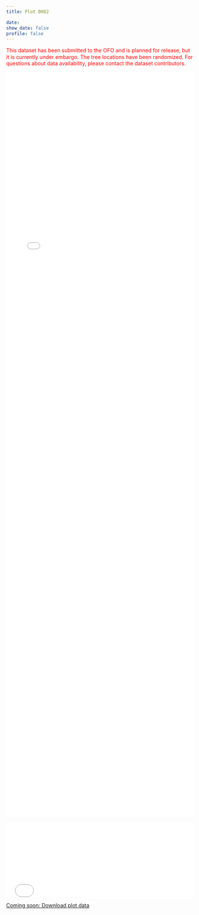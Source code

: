 ```yaml
---
title: Plot 0082

date:
show_date: false
profile: false
---
```


<p style="color: red; line-height: 125%;">This dataset has been submitted to the OFO and is planned for release, but it is currently under embargo. The tree locations have been randomized. For questions about data availability, please contact the dataset contributors.</p>

<iframe src="/ground-plot-details-maps/0082.html" frameborder="0" scrolling="yes" seamless="seamless" style="display:block; width:100%; height:50vh; background: rgba(0,0,0,0);" class="tester"></iframe>

<br>

<iframe src="/ground-plot-details-datatables/0082.html" onload='javascript:(function(o){o.style.height=o.contentWindow.document.body.scrollHeight+"px";}(this));' style="height:200px;width:100%;border:none;overflow:hidden;padding:0;"></iframe>

[Coming soon: Download plot data](#)


<!-- Script to make the datatable the height to fit the data -->
<script type="application/javascript">
    var iframe = document.getElementById("myIframe");
 
    iframe.onload = function(){
    iframe.contentWindow.document.body.scrollHeight + 'px';
    }
</script>
